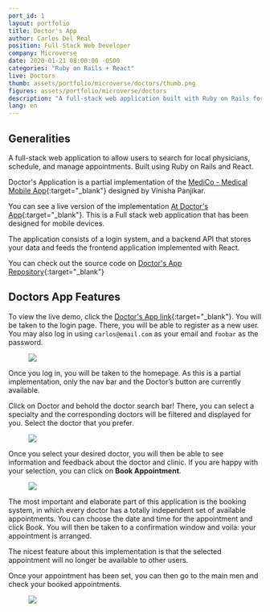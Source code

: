 ```yaml
---
port_id: 1
layout: portfolio
title: Doctor's App
author: Carlos Del Real
position: Full Stack Web Developer
company: Microverse
date: 2020-01-21 08:00:00 -0500
categories: "Ruby on Rails + React"
live: Doctors
thumb: assets/portfolio/microverse/doctors/thumb.png
figures: assets/portfolio/microverse/doctors
description: "A full-stack web application built with Ruby on Rails for the backend and React for the frontend. Tested using RSpec, Capybara, and Jest."
lang: en
---
```


## Generalities

A full-stack web application to allow users to search for local physicians, schedule, and manage appointments. Built using Ruby on Rails and React.

Doctor's Application is a partial implementation of the [MediCo - Medical Mobile App](https://www.behance.net/gallery/77208667/MediCo-Medical-mobile-app-UIUX-design?tracking_source=search%7Cmobile%20app){:target="_blank"} designed by Vinisha Panjikar.

You can see a live version of the implementation [At Doctor's App](https://doctorscapstone.herokuapp.com/){:target="_blank"}. This is a Full stack web application that has been designed for mobile devices.

The application consists of a login system, and a backend API that stores your data and feeds the frontend application implemented with React.

You can check out the source code on [Doctor's App Repository](https://github.com/carloshdelreal/doctors){:target="_blank"}

## Doctors App Features

To view the live demo, click the [Doctor's App link](https://doctorscapstone.herokuapp.com/){:target="_blank"}. You will be taken to the login page. There, you will be able to register as a new user. You may also log in using  `carlos@email.com` as your email and `foobar` as the password.

<figure class="figure">
    <img src="{{ url }}/{{ page.figures }}/home.png">
</figure>

Once you log in, you will be taken to the homepage. As this is a partial implementation, only the nav bar and the Doctor’s button are currently available.

Click on Doctor and behold the doctor search bar! There, you can select a specialty and the corresponding doctors will be filtered and displayed for you. Select the doctor that you prefer.

<figure class="figure">
    <img src="{{ url }}/{{ page.figures }}/search_doctor.png">
</figure>

Once you select your desired doctor, you will then be able to see information and feedback about the doctor and clinic. If you are happy with your selection, you can click on **Book Appointment**.

<figure class="figure">
    <img src="{{ url }}/{{ page.figures }}/doctor_profile.png">
</figure>

The most important and elaborate part of this application is the booking system, in which every doctor has a totally independent set of available appointments. You can choose the date and time for the appointment and click Book. You will then be taken to a confirmation window and voila: your appointment is arranged.

The nicest feature about this implementation is that the selected appointment will no longer be available to other users.

Once your appointment has been set, you can then go to the main men and check your booked appointments.

<figure class="figure">
    <img src="{{ url }}/{{ page.figures }}/booking.png">
</figure>
